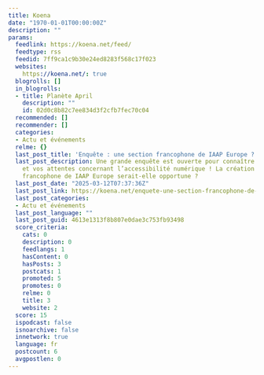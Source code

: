 ```yaml
---
title: Koena
date: "1970-01-01T00:00:00Z"
description: ""
params:
  feedlink: https://koena.net/feed/
  feedtype: rss
  feedid: 7ff9ca1c9b30e24ed8283f568c17f023
  websites:
    https://koena.net/: true
  blogrolls: []
  in_blogrolls:
  - title: Planète April
    description: ""
    id: 02d0c8b82c7ee834d3f2cfb7fec70c04
  recommended: []
  recommender: []
  categories:
  - Actu et événements
  relme: {}
  last_post_title: 'Enquête : une section francophone de IAAP Europe ?'
  last_post_description: Une grande enquête est ouverte pour connaître vos besoins
    et vos attentes concernant l’accessibilité numérique ! La création d’une section
    francophone de IAAP Europe serait-elle opportune ?
  last_post_date: "2025-03-12T07:37:36Z"
  last_post_link: https://koena.net/enquete-une-section-francophone-de-iaap-europe/
  last_post_categories:
  - Actu et événements
  last_post_language: ""
  last_post_guid: 4613e1313f8b807e0dae3c753fb93498
  score_criteria:
    cats: 0
    description: 0
    feedlangs: 1
    hasContent: 0
    hasPosts: 3
    postcats: 1
    promoted: 5
    promotes: 0
    relme: 0
    title: 3
    website: 2
  score: 15
  ispodcast: false
  isnoarchive: false
  innetwork: true
  language: fr
  postcount: 6
  avgpostlen: 0
---
```

